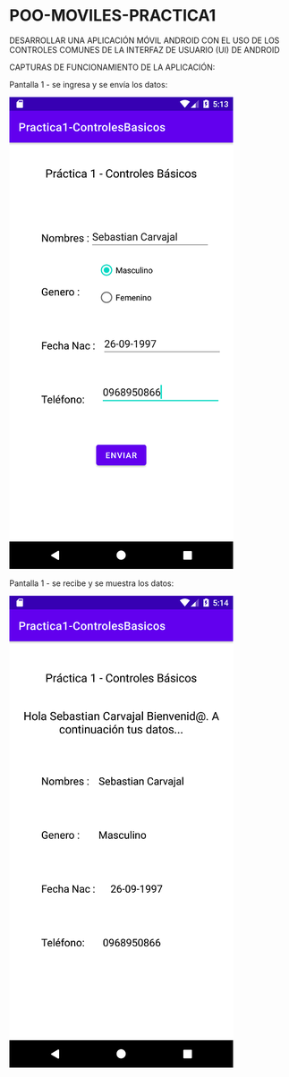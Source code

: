 # POO-MOVILES-PRACTICA1
DESARROLLAR UNA APLICACIÓN MÓVIL ANDROID CON EL USO DE LOS CONTROLES COMUNES DE LA INTERFAZ DE USUARIO (UI) DE ANDROID


CAPTURAS DE FUNCIONAMIENTO DE LA APLICACIÓN:

Pantalla 1 - se ingresa y se envía los datos:

![alt text](https://github.com/CarlosSebastianCarvajal/POO-MOVILES-PRACTICA1/blob/main/capturas/Screenshot_1638292434.png)

Pantalla 1 - se recibe y se muestra los datos:

![alt text](https://github.com/CarlosSebastianCarvajal/POO-MOVILES-PRACTICA1/blob/main/capturas/Screenshot_1638292445.png)
